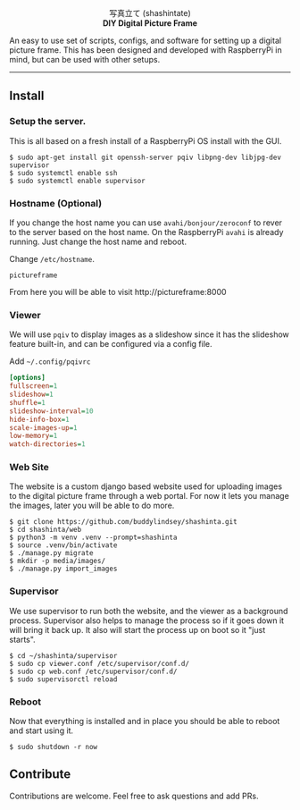 <p align="center">
写真立て (shashintate)
<br />
<strong>DIY Digital Picture Frame</strong>
</p>

An easy to use set of scripts, configs, and software for setting up a digital picture frame. This has been designed and developed with RaspberryPi in mind, but can be used with other setups.

<hr />

## Install

### Setup the server.

This is all based on a fresh install of a RaspberryPi OS install with the GUI.

```shell
$ sudo apt-get install git openssh-server pqiv libpng-dev libjpg-dev supervisor
$ sudo systemctl enable ssh
$ sudo systemctl enable supervisor
```

### Hostname (Optional)

If you change the host name you can use `avahi/bonjour/zeroconf` to rever to the server based on the host name. On the RaspberryPi `avahi` is already running. Just change the host name and reboot.

Change `/etc/hostname`.

```
pictureframe
```

From here you will be able to visit http://pictureframe:8000

### Viewer

We will use `pqiv` to display images as a slideshow since it has the slideshow feature built-in, and can be configured via a config file.

Add `~/.config/pqivrc`

```ini
[options]
fullscreen=1
slideshow=1
shuffle=1
slideshow-interval=10
hide-info-box=1
scale-images-up=1
low-memory=1
watch-directories=1
```

### Web Site

The website is a custom django based website used for uploading images to the digital picture frame through a web portal. For now it lets you manage the images, later you will be able to do more.

```shell
$ git clone https://github.com/buddylindsey/shashinta.git
$ cd shashinta/web
$ python3 -m venv .venv --prompt=shashinta
$ source .venv/bin/activate
$ ./manage.py migrate
$ mkdir -p media/images/
$ ./manage.py import_images
```

### Supervisor

We use supervisor to run both the website, and the viewer as a background process. Supervisor also helps to manage the process so if it goes down it will bring it back up. It also will start the process up on boot so it "just starts".

```shell
$ cd ~/shashinta/supervisor
$ sudo cp viewer.conf /etc/supervisor/conf.d/
$ sudo cp web.conf /etc/supervisor/conf.d/
$ sudo supervisorctl reload
```

### Reboot

Now that everything is installed and in place you should be able to reboot and start using it.

```shell
$ sudo shutdown -r now
```

## Contribute

Contributions are welcome. Feel free to ask questions and add PRs.
